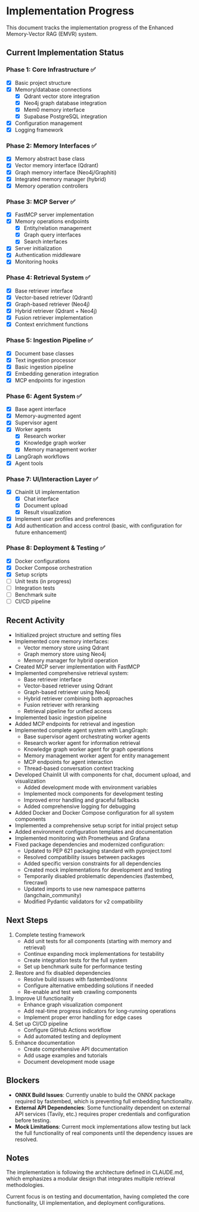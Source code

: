 # Implementation Progress

This document tracks the implementation progress of the Enhanced Memory-Vector RAG (EMVR) system.

## Current Implementation Status

### Phase 1: Core Infrastructure ✅

- [x] Basic project structure
- [x] Memory/database connections
  - [x] Qdrant vector store integration
  - [x] Neo4j graph database integration
  - [x] Mem0 memory interface
  - [x] Supabase PostgreSQL integration
- [x] Configuration management
- [x] Logging framework

### Phase 2: Memory Interfaces ✅

- [x] Memory abstract base class
- [x] Vector memory interface (Qdrant)
- [x] Graph memory interface (Neo4j/Graphiti)
- [x] Integrated memory manager (hybrid)
- [x] Memory operation controllers

### Phase 3: MCP Server ✅

- [x] FastMCP server implementation
- [x] Memory operations endpoints
  - [x] Entity/relation management
  - [x] Graph query interfaces
  - [x] Search interfaces
- [x] Server initialization
- [x] Authentication middleware
- [x] Monitoring hooks

### Phase 4: Retrieval System ✅

- [x] Base retriever interface
- [x] Vector-based retriever (Qdrant)
- [x] Graph-based retriever (Neo4j)
- [x] Hybrid retriever (Qdrant + Neo4j)
- [x] Fusion retriever implementation
- [x] Context enrichment functions

### Phase 5: Ingestion Pipeline ✅

- [x] Document base classes
- [x] Text ingestion processor
- [x] Basic ingestion pipeline
- [x] Embedding generation integration
- [x] MCP endpoints for ingestion

### Phase 6: Agent System ✅

- [x] Base agent interface
- [x] Memory-augmented agent
- [x] Supervisor agent
- [x] Worker agents
  - [x] Research worker
  - [x] Knowledge graph worker
  - [x] Memory management worker
- [x] LangGraph workflows
- [x] Agent tools

### Phase 7: UI/Interaction Layer ✅

- [x] Chainlit UI implementation
  - [x] Chat interface
  - [x] Document upload
  - [x] Result visualization
- [x] Implement user profiles and preferences
- [x] Add authentication and access control (basic, with configuration for future enhancement)

### Phase 8: Deployment & Testing ✅

- [x] Docker configurations
- [x] Docker Compose orchestration
- [x] Setup scripts
- [ ] Unit tests (in progress)
- [ ] Integration tests
- [ ] Benchmark suite
- [ ] CI/CD pipeline

## Recent Activity

- Initialized project structure and setting files
- Implemented core memory interfaces:
  - Vector memory store using Qdrant
  - Graph memory store using Neo4j
  - Memory manager for hybrid operation
- Created MCP server implementation with FastMCP
- Implemented comprehensive retrieval system:
  - Base retriever interface
  - Vector-based retriever using Qdrant
  - Graph-based retriever using Neo4j
  - Hybrid retriever combining both approaches
  - Fusion retriever with reranking
  - Retrieval pipeline for unified access
- Implemented basic ingestion pipeline
- Added MCP endpoints for retrieval and ingestion
- Implemented complete agent system with LangGraph:
  - Base supervisor agent orchestrating worker agents
  - Research worker agent for information retrieval
  - Knowledge graph worker agent for graph operations
  - Memory management worker agent for entity management
  - MCP endpoints for agent interaction
  - Thread-based conversation context tracking
- Developed Chainlit UI with components for chat, document upload, and visualization
  - Added development mode with environment variables
  - Implemented mock components for development testing
  - Improved error handling and graceful fallbacks
  - Added comprehensive logging for debugging
- Added Docker and Docker Compose configuration for all system components
- Implemented a comprehensive setup script for initial project setup
- Added environment configuration templates and documentation
- Implemented monitoring with Prometheus and Grafana
- Fixed package dependencies and modernized configuration:
  - Updated to PEP 621 packaging standard with pyproject.toml
  - Resolved compatibility issues between packages
  - Added specific version constraints for all dependencies
  - Created mock implementations for development and testing
  - Temporarily disabled problematic dependencies (fastembed, firecrawl)
  - Updated imports to use new namespace patterns (langchain_community)
  - Modified Pydantic validators for v2 compatibility

## Next Steps

1. Complete testing framework
   - Add unit tests for all components (starting with memory and retrieval)
   - Continue expanding mock implementations for testability
   - Create integration tests for the full system
   - Set up benchmark suite for performance testing
2. Restore and fix disabled dependencies
   - Resolve build issues with fastembed/onnx
   - Configure alternative embedding solutions if needed
   - Re-enable and test web crawling components
3. Improve UI functionality
   - Enhance graph visualization component
   - Add real-time progress indicators for long-running operations
   - Implement proper error handling for edge cases
4. Set up CI/CD pipeline
   - Configure GitHub Actions workflow
   - Add automated testing and deployment
5. Enhance documentation
   - Create comprehensive API documentation
   - Add usage examples and tutorials
   - Document development mode usage

## Blockers

- **ONNX Build Issues**: Currently unable to build the ONNX package required by fastembed, which is preventing full embedding functionality.
- **External API Dependencies**: Some functionality dependent on external API services (Tavily, etc.) requires proper credentials and configuration before testing.
- **Mock Limitations**: Current mock implementations allow testing but lack the full functionality of real components until the dependency issues are resolved.

## Notes

The implementation is following the architecture defined in CLAUDE.md, which emphasizes a modular design that integrates multiple retrieval methodologies.

Current focus is on testing and documentation, having completed the core functionality, UI implementation, and deployment configurations.
